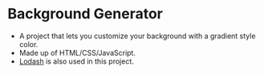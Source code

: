 # Background Generator
- A project that lets you customize your background with a gradient style color.
- Made up of HTML/CSS/JavaScript.
- [Lodash](https://lodash.com/) is also used in this project.
